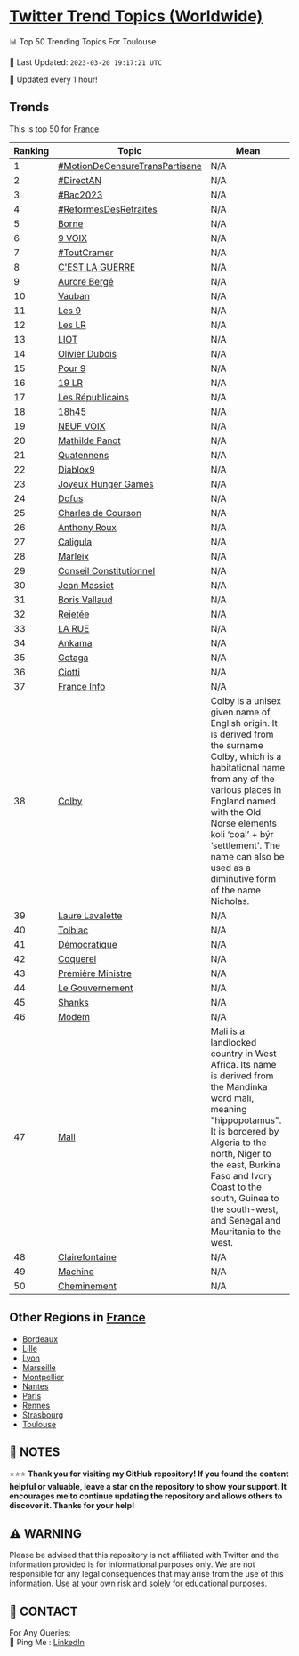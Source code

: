 [Twitter Trend Topics (Worldwide)](https://github.com/ErcinDedeoglu/Twitter-Trend-Topics)
==========


📊 Top 50 Trending Topics For Toulouse

📆 Last Updated: `2023-03-20 19:17:21 UTC`

🔧 Updated every 1 hour!


## Trends

This is top 50 for [France](</France>)

| Ranking | Topic | Mean |
| ------- | ------------ | ------------ |
| 1 | [#MotionDeCensureTransPartisane](http://twitter.com/search?q=%23MotionDeCensureTransPartisane) | N/A |
| 2 | [#DirectAN](http://twitter.com/search?q=%23DirectAN) | N/A |
| 3 | [#Bac2023](http://twitter.com/search?q=%23Bac2023) | N/A |
| 4 | [#ReformesDesRetraites](http://twitter.com/search?q=%23ReformesDesRetraites) | N/A |
| 5 | [Borne](http://twitter.com/search?q=Borne) | N/A |
| 6 | [9 VOIX](http://twitter.com/search?q=9+VOIX) | N/A |
| 7 | [#ToutCramer](http://twitter.com/search?q=%23ToutCramer) | N/A |
| 8 | [C'EST LA GUERRE](http://twitter.com/search?q=C%27EST+LA+GUERRE) | N/A |
| 9 | [Aurore Bergé](http://twitter.com/search?q=Aurore+Berg%c3%a9) | N/A |
| 10 | [Vauban](http://twitter.com/search?q=Vauban) | N/A |
| 11 | [Les 9](http://twitter.com/search?q=Les+9) | N/A |
| 12 | [Les LR](http://twitter.com/search?q=Les+LR) | N/A |
| 13 | [LIOT](http://twitter.com/search?q=LIOT) | N/A |
| 14 | [Olivier Dubois](http://twitter.com/search?q=Olivier+Dubois) | N/A |
| 15 | [Pour 9](http://twitter.com/search?q=Pour+9) | N/A |
| 16 | [19 LR](http://twitter.com/search?q=19+LR) | N/A |
| 17 | [Les Républicains](http://twitter.com/search?q=Les+R%c3%a9publicains) | N/A |
| 18 | [18h45](http://twitter.com/search?q=18h45) | N/A |
| 19 | [NEUF VOIX](http://twitter.com/search?q=NEUF+VOIX) | N/A |
| 20 | [Mathilde Panot](http://twitter.com/search?q=Mathilde+Panot) | N/A |
| 21 | [Quatennens](http://twitter.com/search?q=Quatennens) | N/A |
| 22 | [Diablox9](http://twitter.com/search?q=Diablox9) | N/A |
| 23 | [Joyeux Hunger Games](http://twitter.com/search?q=Joyeux+Hunger+Games) | N/A |
| 24 | [Dofus](http://twitter.com/search?q=Dofus) | N/A |
| 25 | [Charles de Courson](http://twitter.com/search?q=Charles+de+Courson) | N/A |
| 26 | [Anthony Roux](http://twitter.com/search?q=Anthony+Roux) | N/A |
| 27 | [Caligula](http://twitter.com/search?q=Caligula) | N/A |
| 28 | [Marleix](http://twitter.com/search?q=Marleix) | N/A |
| 29 | [Conseil Constitutionnel](http://twitter.com/search?q=Conseil+Constitutionnel) | N/A |
| 30 | [Jean Massiet](http://twitter.com/search?q=Jean+Massiet) | N/A |
| 31 | [Boris Vallaud](http://twitter.com/search?q=Boris+Vallaud) | N/A |
| 32 | [Rejetée](http://twitter.com/search?q=Rejet%c3%a9e) | N/A |
| 33 | [LA RUE](http://twitter.com/search?q=LA+RUE) | N/A |
| 34 | [Ankama](http://twitter.com/search?q=Ankama) | N/A |
| 35 | [Gotaga](http://twitter.com/search?q=Gotaga) | N/A |
| 36 | [Ciotti](http://twitter.com/search?q=Ciotti) | N/A |
| 37 | [France Info](http://twitter.com/search?q=France+Info) | N/A |
| 38 | [Colby](http://twitter.com/search?q=Colby) | Colby is a unisex given name of English origin. It is derived from the surname Colby, which is a habitational name from any of the various places in England named with the Old Norse elements koli ‘coal’ + býr ‘settlement’. The name can also be used as a diminutive form of the name Nicholas. |
| 39 | [Laure Lavalette](http://twitter.com/search?q=Laure+Lavalette) | N/A |
| 40 | [Tolbiac](http://twitter.com/search?q=Tolbiac) | N/A |
| 41 | [Démocratique](http://twitter.com/search?q=D%c3%a9mocratique) | N/A |
| 42 | [Coquerel](http://twitter.com/search?q=Coquerel) | N/A |
| 43 | [Première Ministre](http://twitter.com/search?q=Premi%c3%a8re+Ministre) | N/A |
| 44 | [Le Gouvernement](http://twitter.com/search?q=Le+Gouvernement) | N/A |
| 45 | [Shanks](http://twitter.com/search?q=Shanks) | N/A |
| 46 | [Modem](http://twitter.com/search?q=Modem) | N/A |
| 47 | [Mali](http://twitter.com/search?q=Mali) | Mali is a landlocked country in West Africa. Its name is derived from the Mandinka word mali, meaning "hippopotamus". It is bordered by Algeria to the north, Niger to the east, Burkina Faso and Ivory Coast to the south, Guinea to the south-west, and Senegal and Mauritania to the west. |
| 48 | [Clairefontaine](http://twitter.com/search?q=Clairefontaine) | N/A |
| 49 | [Machine](http://twitter.com/search?q=Machine) | N/A |
| 50 | [Cheminement](http://twitter.com/search?q=Cheminement) | N/A |



## Other Regions in [France](</France>)

* [Bordeaux](</France/Bordeaux.md>)
* [Lille](</France/Lille.md>)
* [Lyon](</France/Lyon.md>)
* [Marseille](</France/Marseille.md>)
* [Montpellier](</France/Montpellier.md>)
* [Nantes](</France/Nantes.md>)
* [Paris](</France/Paris.md>)
* [Rennes](</France/Rennes.md>)
* [Strasbourg](</France/Strasbourg.md>)
* [Toulouse](</France/Toulouse.md>)



## 📝 NOTES

⭐⭐⭐ **Thank you for visiting my GitHub repository! If you found the content helpful or valuable, leave a star on the repository to show your support. It encourages me to continue updating the repository and allows others to discover it. Thanks for your help!**


## ⚠️ WARNING

Please be advised that this repository is not affiliated with Twitter and the information provided is for informational purposes only. We are not responsible for any legal consequences that may arise from the use of this information. Use at your own risk and solely for educational purposes.


## 📨 CONTACT

 For Any Queries:  
            🏓 Ping Me : [LinkedIn](https://www.linkedin.com/in/ercindedeoglu/)
